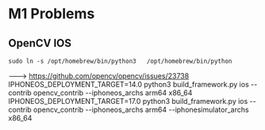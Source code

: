 # M1 Problems

## OpenCV IOS

`sudo ln -s /opt/homebrew/bin/python3	/opt/homebrew/bin/python`

---> https://github.com/opencv/opencv/issues/23738
IPHONEOS_DEPLOYMENT_TARGET=14.0 python3 build_framework.py ios --contrib opencv_contrib --iphoneos_archs arm64 x86_64
IPHONEOS_DEPLOYMENT_TARGET=17.0 python3 build_framework.py ios --contrib opencv_contrib --iphoneos_archs arm64 --iphonesimulator_archs x86_64
